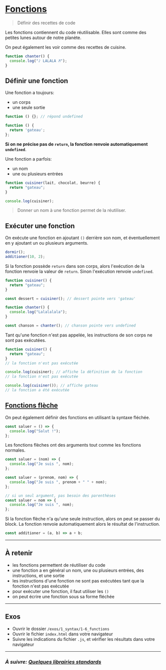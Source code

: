 # [Fonctions](https://developer.mozilla.org/fr/docs/Web/JavaScript/Guide/Fonctions)

> Définir des recettes de code

Les fonctions contiennent du code réutilisable. Elles sont comme des petites lunes autour de
notre planète.

On peut également les voir comme des recettes de cuisine.

```js
function chanter() {
  console.log("♪ LALALA ♬");
}
```

## Définir une fonction

Une fonction a toujours:

- un corps
- une seule sortie

```js
function () {}; // répond undefined

function () {
  return 'gateau';
};
```

**Si on ne précise pas de `return`, la fonction renvoie automatiquement
`undefined`**.

Une fonction a parfois:

- un nom
- une ou plusieurs entrées

```js
function cuisiner(lait, chocolat, beurre) {
  return "gateau";
}

console.log(cuisiner);
```

> Donner un nom à une fonction permet de la réutiliser.

## Exécuter une fonction

On exécute une fonction en ajoutant `()` derrière son nom, et éventuellement en y ajoutant un ou plusieurs arguments.

```js
dormir();
additioner(10, 2);
```

Si la fonction possède `return` dans son corps, alors l'exécution de la fonction
renvoie la valeur de `return`. Sinon l'exécution renvoie `undefined`.

```js
function cuisiner() {
  return "gateau";
}

const dessert = cuisiner(); // dessert pointe vers 'gateau'

function chanter() {
  console.log("Lalalalala");
}

const chanson = chanter(); // chanson pointe vers undefined
```

Tant qu'une fonction n'est pas appelée, les instructions de son corps ne sont
pas exécutées.

```js
function cuisiner() {
  return "gateau";
}
// la fonction n'est pas exécutée

console.log(cuisiner); // affiche la définition de la fonction
// la fonction n'est pas exécutée

console.log(cuisiner()); // affiche gateau
// la fonction a été exécutée
```

## [Fonctions flèche](https://developer.mozilla.org/fr/docs/Web/JavaScript/Reference/Fonctions/Fonctions_fl%C3%A9ch%C3%A9es)

On peut également définir des fonctions en utilisant la syntaxe
fléchée.

```js
const saluer = () => {
  console.log("Salut !");
};
```

Les fonctions flèches ont des arguments tout comme les fonctions normales.

```js
const saluer = (nom) => {
  console.log("Je suis ", nom);
};

const saluer = (prenom, nom) => {
  console.log("Je suis ", prenom + " " + nom);
};

// si un seul argument, pas besoin des parenthèses
const saluer = nom => {
  console.log("Je suis ", nom);
};
```

Si la fonction flèche n'a qu'une seule instruction, alors on peut se passer du block. La fonction renvoie automatiquement alors le résultat de l'instruction.

```js
const additioner = (a, b) => a + b;
```

---

## À retenir

- les fonctions permettent de réutiliser du code
- une fonction a en général un nom, une ou plusieurs entrées, des instructions, et une sortie
- les instructions d'une fonction ne sont pas exécutées tant que la fonction n'est pas exécutée
- pour exécuter une fonction, il faut utiliser les `()`
- on peut écrire une fonction sous sa forme fléchée

---

## Exos

- Ouvrir le dossier `/exos/1_syntax/1-6_functions`
- Ouvrir le fichier `index.html` dans votre navigateur
- Suivre les indications du fichier `.js`, et vérifier les résultats dans
  votre navigateur

---

### _À suivre: [Quelques librairies standards](./1-7_libs.md)_
